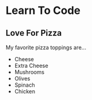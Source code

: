 # Learn To Code
## Love For Pizza

My favorite pizza toppings are...

* Cheese
* Extra Cheese
* Mushrooms
* Olives
* Spinach
* Chicken
